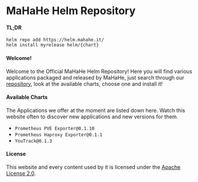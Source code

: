# MaHaHe Helm Repository

#### TL;DR
```console
helm repo add https://helm.mahahe.it/
helm install myrelease helm/{chart}
```

#### Welcome!

Welcome to the Official MaHaHe Helm Repository! Here you will find various applications packaged and released by MaHaHe, just search through our [repository](https://gitea.mahahe.it/Mahahe/helm), look at the available charts, choose one and install it!

#### Available Charts

The Applications we offer at the moment are listed down here. Watch this website often to discover new applications and new versions for them.

- ```Prometheus PVE Exporter@0.1.10```
- ```Prometheus Haproxy Exporter@0.1.1```
- ```YouTrack@0.1.3```

#### License

This website and every content used by it is licensed under the [Apache License 2.0](https://www.apache.org/licenses/LICENSE-2.0).